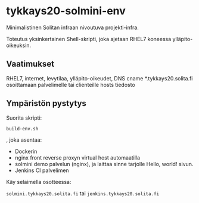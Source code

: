 # tykkays20-solmini-env

Minimalistinen Solitan infraan nivoutuva projekti-infra.

Toteutus yksinkertainen Shell-skripti, joka ajetaan RHEL7 koneessa ylläpito-
oikeuksin.

## Vaatimukset

RHEL7, internet, levytilaa, ylläpito-oikeudet, DNS cname *.tykkays20.solita.fi osoittamaan palvelimelle
tai clienteille hosts tiedosto

## Ympäristön pystytys

Suorita skripti:

````bash
build-env.sh
````

, joka asentaa:

 - Dockerin
 - nginx front reverse proxyn virtual host automaatilla
 - solmini demo palvelun (nginx), ja laittaa sinne tarjolle Hello, world! sivun.
 - Jenkins CI palvelimen

Käy selaimella osotteessa:

`solmini.tykkays20.solita.fi` tai `jenkins.tykkays20.solita.fi`
